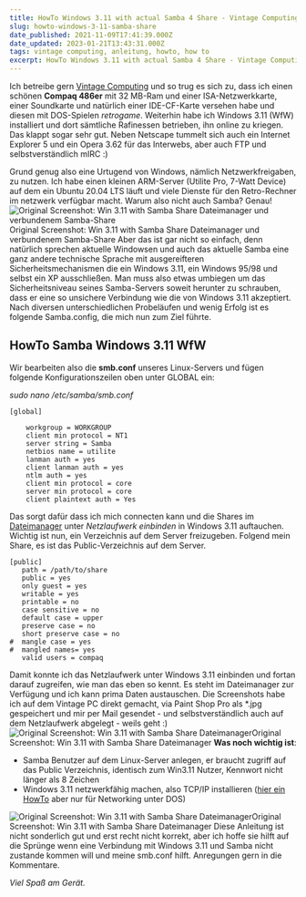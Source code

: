 ```yaml
---
title: HowTo Windows 3.11 with actual Samba 4 Share - Vintage Computing
slug: howto-windows-3-11-samba-share
date_published: 2021-11-09T17:41:39.000Z
date_updated: 2023-01-21T13:43:31.000Z
tags: vintage computing, anleitung, howto, how to
excerpt: HowTo Windows 3.11 with actual Samba 4 Share - Vintage Computing
---
```


Ich betreibe gern [Vintage Computing](__GHOST_URL__/tag/vintage-computing/) und so trug es sich zu, dass ich einen schönen **Compaq 486er** mit 32 MB-Ram und einer ISA-Netzwerkkarte, einer Soundkarte und natürlich einer IDE-CF-Karte versehen habe und diesen mit DOS-Spielen *retrogame*. Weiterhin habe ich Windows 3.11 (WfW) installiert und dort sämtliche Rafinessen betrieben, ihn online zu kriegen. Das klappt sogar sehr gut. Neben Netscape tummelt sich auch ein Internet Explorer 5 und ein Opera 3.62 für das Interwebs, aber auch FTP und selbstverständlich mIRC :) 

Grund genug also eine Urtugend von Windows, nämlich Netzwerkfreigaben, zu nutzen. Ich habe einen kleinen ARM-Server (Utilite Pro, 7-Watt Device) auf dem ein Ubuntu 20.04 LTS läuft und viele Dienste für den Retro-Rechner im netzwerk verfügbar macht. Warum also nicht auch Samba? Genau!
![Original Screenshot: Win 3.11 with Samba Share Dateimanager und verbundenem Samba-Share](__GHOST_URL__/content/images/2021/11/NETZ4-1.JPG)Original Screenshot: Win 3.11 with Samba Share Dateimanager und verbundenem Samba-Share
Aber das ist gar nicht so einfach, denn natürlich sprechen aktuelle Windowsen und auch das aktuelle Samba eine ganz andere technische Sprache mit ausgereifteren Sicherheitsmechanismen die ein Windows 3.11, ein Windows 95/98 und selbst ein XP ausschließen. Man muss also etwas umbiegen um das Sicherheitsniveau seines Samba-Servers soweit herunter zu schrauben, dass er eine so unsichere Verbindung wie die von Windows 3.11 akzeptiert. Nach diversen unterschiedlichen Probeläufen und wenig Erfolg ist es folgende Samba.config, die mich nun zum Ziel führte.

## HowTo Samba Windows 3.11 WfW

Wir bearbeiten also die **smb.conf** unseres Linux-Servers und fügen folgende Konfigurationszeilen oben unter GLOBAL ein:

*sudo nano /etc/samba/smb.conf*

    [global]
    
       	workgroup = WORKGROUP
       	client min protocol = NT1
       	server string = Samba
       	netbios name = utilite
    	lanman auth = yes
    	client lanman auth = yes
    	ntlm auth = yes
    	client min protocol = core
    	server min protocol = core
    	client plaintext auth = Yes

Das sorgt dafür dass ich mich connecten kann und die Shares im [Dateimanager](https://de.wikipedia.org/wiki/Datei-Manager_(Windows)) unter *Netzlaufwerk einbinden* in Windows 3.11 auftauchen. Wichtig ist nun, ein Verzeichnis auf dem Server freizugeben. Folgend mein Share, es ist das Public-Verzeichnis auf dem Server.

    [public]
       path = /path/to/share
       public = yes
       only guest = yes
       writable = yes
       printable = no
       case sensitive = no
       default case = upper
       preserve case = no
       short preserve case = no
    #  mangle case = yes
    #  mangled names= yes
       valid users = compaq

Damit konnte ich das Netzlaufwerk unter Windows 3.11 einbinden und fortan darauf zugreifen, wie man das eben so kennt. Es steht im Dateimanager zur Verfügung und ich kann prima Daten austauschen. Die Screenshots habe ich auf dem Vintage PC direkt gemacht, via Paint Shop Pro als *.jpg gespeichert und mir per Mail gesendet - und selbstverständlich auch auf dem Netzlaufwerk abgelegt - weils geht :)
![Original Screenshot: Win 3.11 with Samba Share Dateimanager](__GHOST_URL__/content/images/2021/11/NETZ1.JPG)Original Screenshot: Win 3.11 with Samba Share Dateimanager
**Was noch wichtig ist**:

- Samba Benutzer auf dem Linux-Server anlegen, er braucht zugriff auf das Public Verzeichnis, identisch zum Win3.11 Nutzer, Kennwort nicht länger als 8 Zeichen
- Windows 3.11 netzwerkfähig machen, also TCP/IP installieren ([hier ein HowTo](__GHOST_URL__/netzwerken-unter-dos/) aber nur für Networking unter DOS)

![Original Screenshot: Win 3.11 with Samba Share Dateimanager](__GHOST_URL__/content/images/2021/11/NETZ2.JPG)Original Screenshot: Win 3.11 with Samba Share Dateimanager
Diese Anleitung ist nicht sonderlich gut und erst recht nicht korrekt, aber ich hoffe sie hilft auf die Sprünge wenn eine Verbindung mit Windows 3.11 und Samba nicht zustande kommen will und meine smb.conf hilft. Anregungen gern in die Kommentare.

*Viel Spaß am Gerät.*
